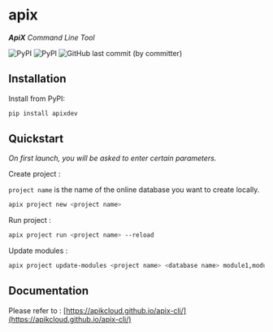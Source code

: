 
# apix

_**ApiX** Command Line Tool_

![PyPI](https://img.shields.io/pypi/v/apixdev)
![PyPI](https://img.shields.io/pypi/pyversions/apixdev)
![GitHub last commit (by committer)](https://img.shields.io/github/last-commit/apikcloud/apix-cli)


## Installation

Install from PyPI:

```bash
pip install apixdev
```

## Quickstart

*On first launch, you will be asked to enter certain parameters.*

Create project :

`project name` is the name of the online database you want to create locally.
```bash
apix project new <project name>
```

Run project :

```bash
apix project run <project name> --reload
```

Update modules :

```bash
apix project update-modules <project name> <database name> module1,module2
```

## Documentation

Please refer to :
[https://apikcloud.github.io/apix-cli/](https://apikcloud.github.io/apix-cli/)
